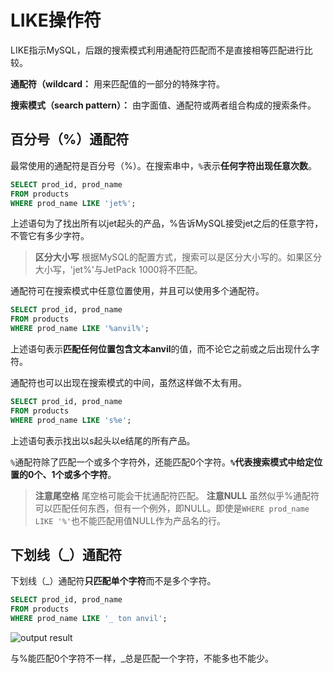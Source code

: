 # LIKE操作符

LIKE指示MySQL，后跟的搜索模式利用通配符匹配而不是直接相等匹配进行比较。

**通配符（wildcard：** 用来匹配值的一部分的特殊字符。

**搜索模式（search pattern）：** 由字面值、通配符或两者组合构成的搜索条件。

## 百分号（%）通配符

最常使用的通配符是百分号（%）。在搜索串中，`%`表示**任何字符出现任意次数**。

```sql
SELECT prod_id, prod_name
FROM products
WHERE prod_name LIKE 'jet%';
```

上述语句为了找出所有以jet起头的产品，%告诉MySQL接受jet之后的任意字符，不管它有多少字符。

> **区分大小写**
> 根据MySQL的配置方式，搜索可以是区分大小写的。如果区分大小写，'jet%'与JetPack 1000将不匹配。

通配符可在搜索模式中任意位置使用，并且可以使用多个通配符。

```sql
SELECT prod_id, prod_name
FROM products
WHERE prod_name LIKE '%anvil%';
```

上述语句表示**匹配任何位置包含文本anvil**的值，而不论它之前或之后出现什么字符。

通配符也可以出现在搜索模式的中间，虽然这样做不太有用。

```sql
SELECT prod_id, prod_name
FROM products
WHERE prod_name LIKE 's%e';
```

上述语句表示找出以s起头以e结尾的所有产品。

`%`通配符除了匹配一个或多个字符外，还能匹配0个字符。**`%`代表搜索模式中给定位置的0个、1个或多个字符**。

> **注意尾空格**
> 尾空格可能会干扰通配符匹配。
> **注意NULL**
> 虽然似乎%通配符可以匹配任何东西，但有一个例外，即NULL。即使是`WHERE prod_name LIKE '%'`也不能匹配用值NULL作为产品名的行。

## 下划线（_）通配符

下划线（_）通配符**只匹配单个字符**而不是多个字符。

```sql
SELECT prod_id, prod_name
FROM products
WHERE prod_name LIKE '_ ton anvil';
```

![output result](https://cdn.hdcheung.cn/202312101629587.png)

与%能匹配0个字符不一样，_总是匹配一个字符，不能多也不能少。
